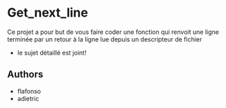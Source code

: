 # Get_next_line

Ce projet a pour but de vous faire coder une fonction qui renvoit une ligne terminée par un retour à la ligne lue depuis un descripteur de fichier

* le sujet détaillé est joint!

## Authors

* flafonso
* adietric
